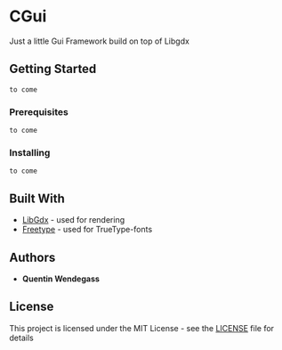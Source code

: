 # CGui

Just a little Gui Framework build on top of Libgdx

## Getting Started

```
to come
```

### Prerequisites

```
to come
```

### Installing

```
to come
```

## Built With

* [LibGdx](https://libgdx.badlogicgames.com/) - used for rendering
* [Freetype](https://github.com/libgdx/libgdx/wiki/Gdx-freetype/) - used for TrueType-fonts


## Authors

* **Quentin Wendegass** 


## License

This project is licensed under the MIT License - see the [LICENSE](LICENSE) file for details

